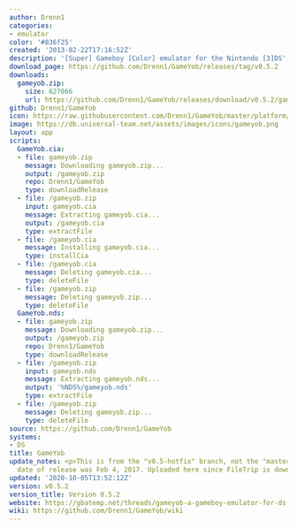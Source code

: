```yaml
---
author: Drenn1
categories:
- emulator
color: '#836f25'
created: '2013-02-22T17:16:52Z'
description: '[Super] Gameboy [Color] emulator for the Nintendo [3]DS'
download_page: https://github.com/Drenn1/GameYob/releases/tag/v0.5.2
downloads:
  gameyob.zip:
    size: 627066
    url: https://github.com/Drenn1/GameYob/releases/download/v0.5.2/gameyob.zip
github: Drenn1/GameYob
icon: https://raw.githubusercontent.com/Drenn1/GameYob/master/platform/ds/icon.bmp
image: https://db.universal-team.net/assets/images/icons/gameyob.png
layout: app
scripts:
  GameYob.cia:
  - file: gameyob.zip
    message: Downloading gameyob.zip...
    output: /gameyob.zip
    repo: Drenn1/GameYob
    type: downloadRelease
  - file: /gameyob.zip
    input: gameyob.cia
    message: Extracting gameyob.cia...
    output: /gameyob.cia
    type: extractFile
  - file: /gameyob.cia
    message: Installing gameyob.cia...
    type: installCia
  - file: /gameyob.cia
    message: Deleting gameyob.cia...
    type: deleteFile
  - file: /gameyob.zip
    message: Deleting gameyob.zip...
    type: deleteFile
  GameYob.nds:
  - file: gameyob.zip
    message: Downloading gameyob.zip...
    output: /gameyob.zip
    repo: Drenn1/GameYob
    type: downloadRelease
  - file: /gameyob.zip
    input: gameyob.nds
    message: Extracting gameyob.nds...
    output: '%NDS%/gameyob.nds'
    type: extractFile
  - file: /gameyob.zip
    message: Deleting gameyob.zip...
    type: deleteFile
source: https://github.com/Drenn1/GameYob
systems:
- DS
title: GameYob
update_notes: <p>This is from the "v0.5-hotfix" branch, not the "master" branch. Original
  date of release was Feb 4, 2017. Uploaded here since FileTrip is down.</p>
updated: '2020-10-05T13:52:12Z'
version: v0.5.2
version_title: Version 0.5.2
website: https://gbatemp.net/threads/gameyob-a-gameboy-emulator-for-ds.343407/
wiki: https://github.com/Drenn1/GameYob/wiki
---
```

